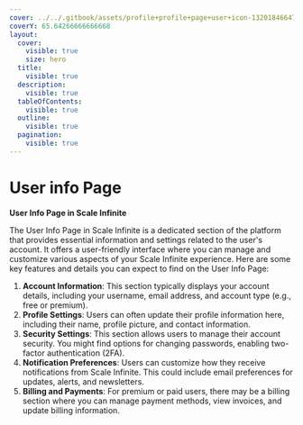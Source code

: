 ```yaml
---
cover: ../../.gitbook/assets/profile+profile+page+user+icon-1320184664778424092.png
coverY: 65.64266666666668
layout:
  cover:
    visible: true
    size: hero
  title:
    visible: true
  description:
    visible: true
  tableOfContents:
    visible: true
  outline:
    visible: true
  pagination:
    visible: true
---
```


# User info Page

**User Info Page in Scale Infinite**

The User Info Page in Scale Infinite is a dedicated section of the platform that provides essential information and settings related to the user's account. It offers a user-friendly interface where you can manage and customize various aspects of your Scale Infinite experience. Here are some key features and details you can expect to find on the User Info Page:

1. **Account Information**: This section typically displays your account details, including your username, email address, and account type (e.g., free or premium).
2. **Profile Settings**: Users can often update their profile information here, including their name, profile picture, and contact information.
3. **Security Settings**: This section allows users to manage their account security. You might find options for changing passwords, enabling two-factor authentication (2FA).
4. **Notification Preferences**: Users can customize how they receive notifications from Scale Infinite. This could include email preferences for updates, alerts, and newsletters.
5. **Billing and Payments**: For premium or paid users, there may be a billing section where you can manage payment methods, view invoices, and update billing information.
